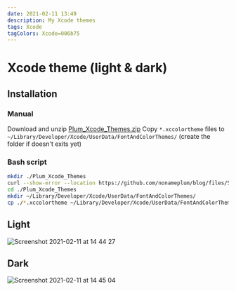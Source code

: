 ```yaml
---
date: 2021-02-11 13:49
description: My Xcode themes
tags: Xcode
tagColors: Xcode=006b75
---
```

# Xcode theme (light & dark)

## Installation
### Manual

Download and unzip
[Plum_Xcode_Themes.zip](https://github.com/nonameplum/blog/files/5965669/Plum_Xcode_Themes.zip)
Copy `*.xccolortheme` files to `~/Library/Developer/Xcode/UserData/FontAndColorThemes/` (create the folder if doesn't exits yet)

### Bash script

```bash
mkdir ./Plum_Xcode_Themes
curl --show-error --location https://github.com/nonameplum/blog/files/5965669/Plum_Xcode_Themes.zip | tar -xf - -C ./Plum_Xcode_Themes
cd ./Plum_Xcode_Themes
mkdir ~/Library/Developer/Xcode/UserData/FontAndColorThemes/
cp ./*.xccolortheme ~/Library/Developer/Xcode/UserData/FontAndColorThemes/
```

## Light
![Screenshot 2021-02-11 at 14 44 27](https://user-images.githubusercontent.com/1753816/107644512-cf508200-6c77-11eb-8a93-4a8715c81bea.png)

## Dark
![Screenshot 2021-02-11 at 14 45 04](https://user-images.githubusercontent.com/1753816/107644503-ccee2800-6c77-11eb-88fd-bbeb417544f1.png)